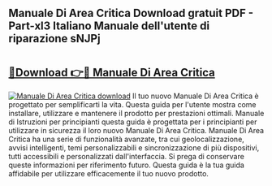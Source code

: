 ## Manuale Di Area Critica Download gratuit PDF - Part-xl3 Italiano Manuale dell'utente di riparazione sNJPj

# <h2><a href="http://df9cqxv.blite.top/?on=Manuale+Di+Area+Critica">🔗Download 👉🔴 Manuale Di Area Critica</a></h2>

[![Manuale Di Area Critica download](https://i.imgur.com/lujVjoI.png)](http://df9cqxv.blite.top/?on=Manuale+Di+Area+Critica)
Il tuo nuovo Manuale Di Area Critica è progettato per semplificarti la vita. Questa guida per l'utente mostra come installare, utilizzare e mantenere il prodotto per prestazioni ottimali. Manuale di Istruzioni per principianti questa guida è progettata per i principianti per utilizzare in sicurezza il loro nuovo Manuale Di Area Critica. Manuale Di Area Critica ha una serie di funzionalità avanzate, tra cui geolocalizzazione, avvisi intelligenti, temi personalizzabili e sincronizzazione di più dispositivi, tutti accessibili e personalizzati dall'interfaccia. Si prega di conservare queste informazioni per riferimento futuro. Questa guida è la tua guida affidabile per utilizzare efficacemente il tuo nuovo prodotto.
